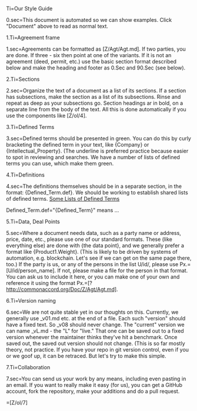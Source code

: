 Ti=Our Style Guide

0.sec=This document is automated so we can show examples.  Click "Document" above to read as normal text.

1.Ti=Agreement frame

1.sec=Agreements can be formatted as [Z/Agt/Agt.md].  If two parties, you are done.  If three - six then point at one of the variants.  If it is not an agreement (deed, permit, etc.) use the basic section format described below and make the heading and footer as 0.Sec and 90.Sec (see below).  

2.Ti=Sections

2.sec=Organize the text of a document as a list of its sections. If a section has subsections, make the section as a list of its subsections. Rinse and repeat as deep as your subsections go.  Section headings ar in bold, on a separate line from the body of the text.  All this is done automatically if you use the components like [Z/ol/4].

3.Ti=Defined Terms

3.sec=Defined terms should be presented in green.  You can do this by curly bracketing the defined term in your text, like {Company} or {Intellectual_Property}.  (The underline is preferred practice because easier to spot in reviewing and searches.  We have a number of lists of defined terms you can use, which make them green.  

4.Ti=Definitions

4.sec=The definitions themselves should be in a separate section, in the format:  {Defined_Term.def}.  We should be working to establish shared lists of defined terms.  <a href="https://github.com/CommonAccord/Cmacc-Org/search?utf8=%E2%9C%93&q=DefinedTerms">Some Lists of Defined Terms</a>

Defined_Term.def="{Defined_Term}" means ...

5.Ti=Data, Deal Points
 
5.sec=Where a document needs data, such as a party name or address, price, date, etc., please use one of our standard formats.  These (like everything else) are done with {the data point}, and we generally prefer a format like {Product1.Weight}. (This is likely to be driven by systems of automation, e.g. blockchain. Let's see if we can get on the same page there, too.)  If the party is us, or any of the persons in the list U/id/, please use Px.=[U/id/person_name].  If not, please make a file for the person in that format.  You can ask us to include it here, or you can make one of your own and reference it using the format Px.=[?http://commonaccord.org/Doc/Z/Agt/Agt.md].

6.Ti=Version naming

6.sec=We are not quite stable yet in our thoughts on this.  Currently, we generally use _v01.md etc. at the end of a file.  Each such "version" should have a fixed text.  So _v08 should never change. The "current" version we can name _vL.md - the "L" for "live."  That one can be saved out to a fixed version whenever the maintainer thinks they've hit a benchmark.  Once saved out, the saved out version should not change.  (This is so far mostly theory, not practice.  If you have your repo in git version control, even if you or we goof up, it can be retraced.  But let's try to make this simple. 

7.Ti=Collaboration

7.sec=You can send us your work by any means, including even pasting in an email.  If you want to really make it easy (for us), you can get a GitHub account, fork the repository, make your additions and do a pull request. 

=[Z/ol/7]